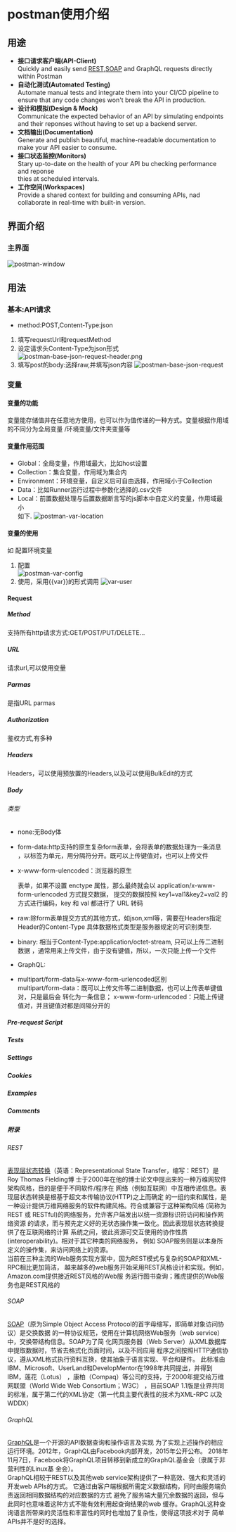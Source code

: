 # postman使用介绍
## 用途
* **接口请求客户端(API-Client)**    
 Quickly and easily send [REST](#REST),[SOAP](#SOAP) and GraphQL requests directly within Postman
* **自动化测试(Automated Testing)**   
 Automate manual tests and integrate them into your CI/CD pipeline to ensure that
 any code changes won't break the API in production.
* **设计和模拟(Design & Mock)**  
Communicate the expected behavior of an API by simulating endpoints and their reponses
 without having to set up a backend server.
* **文档输出(Documentation)**  
Generate and publish beautiful, machine-readable documentation to make your API easier
 to consume.
* **接口状态监控(Monitors)**  
Stary up-to-date on the health of your API bu checking performance and reponse  
thies at scheduled intervals.
* **工作空间(Workspaces)**  
Provide a shared context for building and consuming APIs, nad collaborate in real-time
with  built-in version.
## 界面介绍
### 主界面
![postman-window](resource/postman-window-view.png)
## 用法
### 基本:API请求
* method:POST,Content-Type:json
1. 填写requestUrl和requestMethod
2. 设定请求头Content-Type为json形式
![postman-base-json-request-header.png](resource/postman-base-json-request-header.png)
3. 填写post的body:选择raw,并填写json内容
![postman-base-json-request](resource/postman-base-json-request.png)
### 变量
#### 变量的功能
变量能存储值并在任意地方使用，也可以作为值传递的一种方式。变量根据作用域的不同分为全局变量
/环境变量/文件夹变量等
#### 变量作用范围  
* Global：全局变量，作用域最大，比如host设置
* Collection：集合变量，作用域为集合内
* Environment：环境变量，自定义后可自由选择，作用域小于Collection
* Data：比如Runner运行过程中参数化选择的.csv文件
* Local：前置数据处理与后置数据断言写的js脚本中自定义的变量，作用域最小  
如下.
![postman-var-location](resource/postman-var-location.png)

#### 变量的使用
如 配置环境变量
1. 配置  
![postman-var-config](resource/postman-var-config.png)
2. 使用，采用{{var}}的形式调用
![var-user](resource/postman-var-config-use.png)
#### Request
##### Method
支持所有http请求方式:GET/POST/PUT/DELETE...
##### URL
请求url,可以使用变量
##### Parmas
是指URL parmas
##### Authorization
鉴权方式,有多种
##### Headers
Headers，可以使用预放置的Headers,以及可以使用BulkEdit的方式
##### Body
###### 类型
* none:无Body体
* form-data:http支持的原生复杂form表单，会将表单的数据处理为一条消息
，以标签为单元，用分隔符分开。既可以上传键值对，也可以上传文件  
* x-www-form-ulencoded：浏览器的原生 <form> 表单，如果不设置 enctype 
属性，那么最终就会以 application/x-www-form-urlencoded 方式提交数据，
提交的数据按照 key1=val1&key2=val2 的方式进行编码，key 和 val 都进行了 URL 转码
* raw:除form表单提交方式的其他方式，如json,xml等，需要在Headers指定Header的Content-Type
具体数据格式类型是服务器规定的可识别类型.
* binary: 相当于Content-Type:application/octet-stream, 只可以上传二进制数据
，通常用来上传文件，由于没有键值，所以，一次只能上传一个文件 
* GraphQL:  

* multipart/form-data与x-www-form-urlencoded区别  
multipart/form-data：既可以上传文件等二进制数据，也可以上传表单键值对，只是最后会
转化为一条信息；
x-www-form-urlencoded：只能上传键值对，并且键值对都是间隔分开的
##### Pre-request Script
##### Tests
##### Settings
##### Cookies
##### Examples
##### Comments





##### 附录
###### REST  
[表现层状态转换](https://zh.wikipedia.org/wiki/%E8%A1%A8%E7%8E%B0%E5%B1%82%E7%8A%B6%E6%80%81%E8%BD%AC%E6%8D%A2)（英语：Representational State Transfer，缩写：REST）是Roy Thomas Fielding博
士于2000年在他的博士论文中提出来的一种万维网软件架构风格，目的是便于不同软件/程序在
网络（例如互联网）中互相传递信息。表现层状态转换是根基于超文本传输协议(HTTP)之上而确定
的一组约束和属性，是一种设计提供万维网络服务的软件构建风格。符合或兼容于这种架构风格
(简称为 REST 或 RESTful)的网络服务，允许客户端发出以统一资源标识符访问和操作网络资源
的请求，而与预先定义好的无状态操作集一致化。因此表现层状态转换提供了在互联网络的计算
系统之间，彼此资源可交互使用的协作性质(interoperability)。相对于其它种类的网络服务，
例如 SOAP服务则是以本身所定义的操作集，来访问网络上的资源。  
当前在三种主流的Web服务实现方案中，因为REST模式与复杂的SOAP和XML-RPC相比更加简洁，
越来越多的web服务开始采用REST风格设计和实现。例如，Amazon.com提供接近REST风格的Web服
务运行图书查询；雅虎提供的Web服务也是REST风格的
###### SOAP    
[SOAP](https://zh.wikipedia.org/wiki/%E7%AE%80%E5%8D%95%E5%AF%B9%E8%B1%A1%E8%AE%BF%E9%97%AE%E5%8D%8F%E8%AE%AE)（原为Simple Object Access Protocol的首字母缩写，即简单对象访问协议）是交换数据
的一种协议规范，使用在计算机网络Web服务（web service）中，交换带结构信息。SOAP为了简
化网页服务器（Web Server）从XML数据库中提取数据时，节省去格式化页面时间，以及不同应用
程序之间按照HTTP通信协议，遵从XML格式执行资料互换，使其抽象于语言实现、平台和硬件。
此标准由IBM、Microsoft、UserLand和DevelopMentor在1998年共同提出，并得到IBM，莲花（Lotus）
，康柏（Compaq）等公司的支持，于2000年提交给万维网联盟（World Wide Web Consortium；W3C）
，目前SOAP 1.1版是业界共同的标准，属于第二代的XML协定（第一代具主要代表性的技术为XML-RPC
以及WDDX）
###### GraphQL
[GraphQL](https://zh.wikipedia.org/wiki/GraphQL)是一个开源的API数据查询和操作语言及实现
为了实现上述操作的相应运行环境。2012年，GraphQL由Facebook内部开发，2015年公开公布。 
2018年11月7日，Facebook将GraphQL项目转移到新成立的GraphQL基金会（隶属于非营利性的Linux基
金会）。  
GraphQL相较于REST以及其他web service架构提供了一种高效、强大和灵活的开发web APIs的方式。
它通过由客户端根据所需定义数据结构，同时由服务端负责返回相同数据结构的对应数据的方式
避免了服务端大量冗余数据的返回，但与此同时也意味着这种方式不能有效利用起查询结果的web
缓存。GraphQL这种查询语言所带来的灵活性和丰富性的同时也增加了复杂性，使得这项技术对于
简单APIs并不是好的选择。
